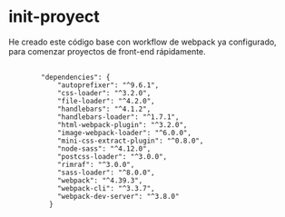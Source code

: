 # init-proyect
He creado este código base con workflow de webpack ya configurado, para comenzar proyectos de front-end rápidamente.
<pre>
    <code>
        "dependencies": {
            "autoprefixer": "^9.6.1",
            "css-loader": "^3.2.0",
            "file-loader": "^4.2.0",
            "handlebars": "^4.1.2",
            "handlebars-loader": "^1.7.1",
            "html-webpack-plugin": "^3.2.0",
            "image-webpack-loader": "^6.0.0",
            "mini-css-extract-plugin": "^0.8.0",
            "node-sass": "^4.12.0",
            "postcss-loader": "^3.0.0",
            "rimraf": "^3.0.0",
            "sass-loader": "^8.0.0",
            "webpack": "^4.39.3",
            "webpack-cli": "^3.3.7",
            "webpack-dev-server": "^3.8.0"
          }
  </code>
</pre>


